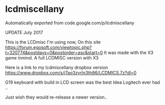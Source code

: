 # lcdmiscellany
Automatically exported from code.google.com/p/lcdmiscellany

 UPDATE  July 2017 
 
This is the LCDmisc I'm using now, On this site https://forum.egosoft.com/viewtopic.php?t=320774&postdays=0&postorder=asc&start=0 It was made with the X3 game inmind. A full LCDMISC version with X3

Here is a link to my lcdmiscellany dropbox version https://www.dropbox.com/s/j7ao3zyrln3th86/LCDMICS.7z?dl=0



G19 keyboard with build in LCD screen was the best Idea Logitech ever had .. 

Just wish they would re-release a newer version.. 
